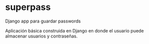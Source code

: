 # superpass
Django app para guardar passwords

Aplicación básica construida en Django en donde el usuario puede almacenar usuarios y contraseñas.
